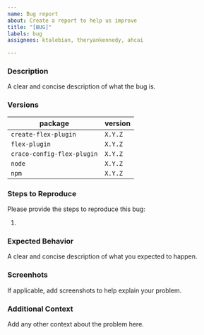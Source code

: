 ```yaml
---
name: Bug report
about: Create a report to help us improve
title: "[BUG]"
labels: bug
assignees: ktalebian, theryankennedy, ahcai

---
```


### Description

A clear and concise description of what the bug is.

### Versions

| package                     | version |
| ----------------------------| ------- |
| `create-flex-plugin`        | `X.Y.Z` |
| `flex-plugin`               | `X.Y.Z` |
| `craco-config-flex-plugin`  | `X.Y.Z` |
| `node`                      | `X.Y.Z` |
| `npm`                       | `X.Y.Z` |

### Steps to Reproduce

Please provide the steps to reproduce this bug:

1.

### Expected Behavior

A clear and concise description of what you expected to happen.

### Screenhots

If applicable, add screenshots to help explain your problem.

### Additional Context

Add any other context about the problem here.
